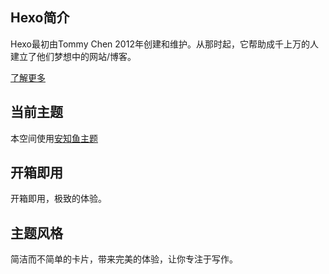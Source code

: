## Hexo简介

Hexo最初由Tommy Chen 2012年创建和维护。从那时起，它帮助成千上万的人建立了他们梦想中的网站/博客。

[了解更多](https://hexo.io/zh-cn/docs/index.html)

## 当前主题

本空间使用[安知鱼主题](https://github.com/anzhiyu-c/hexo-theme-anzhiyu)


## 开箱即用

开箱即用，极致的体验。

## 主题风格

简洁而不简单的卡片，带来完美的体验，让你专注于写作。
